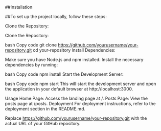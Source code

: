 ##Installation

##To set up the project locally, follow these steps:

Clone the Repository:

Clone the Repository:

bash
Copy code
git clone https://github.com/yourusername/your-repository.git
cd your-repository
Install Dependencies:

Make sure you have Node.js and npm installed. Install the necessary dependencies by running:

bash
Copy code
npm install
Start the Development Server:

bash
Copy code
npm start
This will start the development server and open the application in your default browser at http://localhost:3000.

Usage
Home Page: Access the landing page at /.
Posts Page: View the posts page at /posts.
Deployment
For deployment instructions, refer to the deployment section in the README.md.

Replace https://github.com/yourusername/your-repository.git with the actual URL of your GitHub repository.
